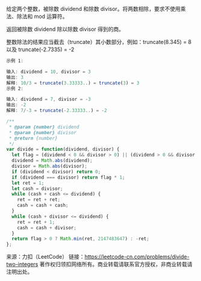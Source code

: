 给定两个整数，被除数 dividend 和除数 divisor。将两数相除，要求不使用乘法、除法和 mod 运算符。

返回被除数 dividend 除以除数 divisor 得到的商。

整数除法的结果应当截去（truncate）其小数部分，例如：truncate(8.345) = 8 以及 truncate(-2.7335) = -2

```js
示例 1:

输入: dividend = 10, divisor = 3
输出: 3
解释: 10/3 = truncate(3.33333..) = truncate(3) = 3
示例 2:

输入: dividend = 7, divisor = -3
输出: -2
解释: 7/-3 = truncate(-2.33333..) = -2
```

```js
/**
 * @param {number} dividend
 * @param {number} divisor
 * @return {number}
 */
var divide = function(dividend, divisor) {
  let flag = (dividend < 0 && divisor > 0) || (dividend > 0 && divisor < 0) ? -1 : 1;
  dividend = Math.abs(dividend);
  divisor = Math.abs(divisor);
  if (dividend < divisor) return 0;
  if (dividend === divisor) return flag * 1;
  let ret = 1;
  let cash = divisor;
  while (cash + cash <= dividend) {
    ret = ret + ret;
    cash = cash + cash;
  }
  while (cash + divisor <= dividend) {
    ret = ret + 1;
    cash = cash + divisor;
  }
  return flag > 0 ? Math.min(ret, 2147483647) : -ret;
};
```


来源：力扣（LeetCode）
链接：https://leetcode-cn.com/problems/divide-two-integers
著作权归领扣网络所有。商业转载请联系官方授权，非商业转载请注明出处。
